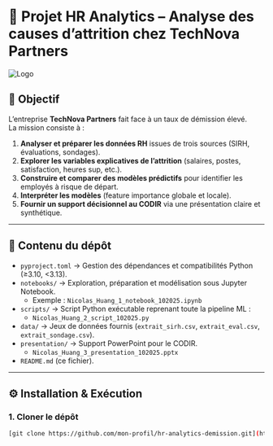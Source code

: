 # 🚀 Projet HR Analytics – Analyse des causes d’attrition chez TechNova Partners

![Logo](https://img.shields.io/badge/Projet-OpenClassrooms-blue)

## 🎯 Objectif
L’entreprise **TechNova Partners** fait face à un taux de démission élevé.  
La mission consiste à :
1. **Analyser et préparer les données RH** issues de trois sources (SIRH, évaluations, sondages).  
2. **Explorer les variables explicatives de l’attrition** (salaires, postes, satisfaction, heures sup, etc.).  
3. **Construire et comparer des modèles prédictifs** pour identifier les employés à risque de départ.  
4. **Interpréter les modèles** (feature importance globale et locale).  
5. **Fournir un support décisionnel au CODIR** via une présentation claire et synthétique.

---

## 📂 Contenu du dépôt

- `pyproject.toml` → Gestion des dépendances et compatibilités Python (≥3.10, <3.13).  
- `notebooks/` → Exploration, préparation et modélisation sous Jupyter Notebook.  
  - Exemple : `Nicolas_Huang_1_notebook_102025.ipynb`
- `scripts/` → Script Python exécutable reprenant toute la pipeline ML :  
  - `Nicolas_Huang_2_script_102025.py`
- `data/` → Jeux de données fournis (`extrait_sirh.csv`, `extrait_eval.csv`, `extrait_sondage.csv`).  
- `presentation/` → Support PowerPoint pour le CODIR.  
  - `Nicolas_Huang_3_presentation_102025.pptx`
- `README.md` (ce fichier).

---

## ⚙️ Installation & Exécution

### 1. Cloner le dépôt
```bash
[git clone https://github.com/mon-profil/hr-analytics-demission.git](https://github.com/hNnicolas/P10_classification_auto_machine_learning)

